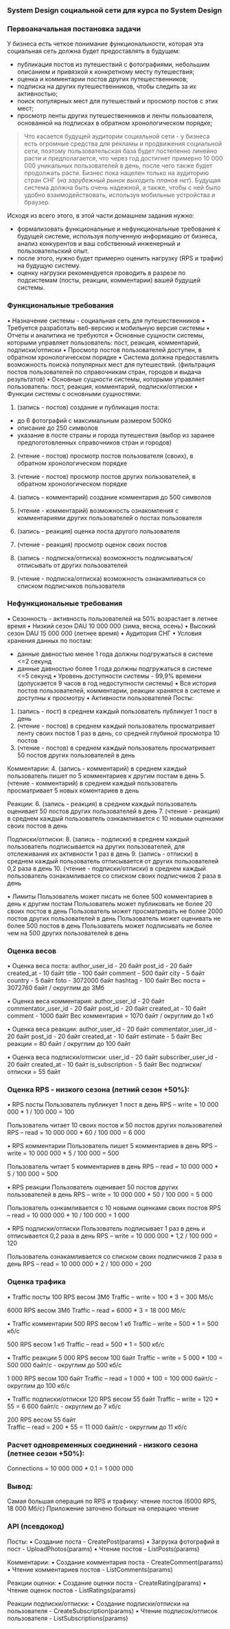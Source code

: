 ### System Design социальной сети для курса по System Design

### Первоаначальная постановка задачи
У бизнеса есть четкое понимание функциональности, которая эта социальная сеть должна будет предоставлять в будущем:

- публикация постов из путешествий с фотографиями, небольшим описанием и привязкой к конкретному месту путешествия;
- оценка и комментарии постов других путешественников;
- подписка на других путешественников, чтобы следить за их активностью;
- поиск популярных мест для путешествий и просмотр постов с этих мест;
- просмотр ленты других путешественников и ленты пользователя, основанной на подписках в обратном хронологическом порядке;

> Что касается будущей аудитории социальной сети - у бизнеса есть огромные средства для рекламы и продвижения социальной сети,
> поэтому пользовательская база будет постепенно линейно расти и предполагается,
> что через год достигнет примерно 10 000 000 уникальных пользователей в день, после чего также будет продолжать расти.
> Бизнес пока нацелен  только на аудиторию стран СНГ (*на зарубежный рынок выходить планов нет*).
> Будущая система должна быть очень надежной, а также, чтобы с ней было удобно взаимодействовать, используя мобильные устройства и браузер.

Исходя из всего этого, в этой части домашнем задания нужно:
- формализовать функциональные и нефункциональные требования к будущей системе, используя полученную информацию от бизнеса, анализ конкурентов и ваш собственный инженерный и пользовательский опыт. 
- после этого, нужно будет примерно оценить нагрузку (RPS и трафик) на будущую систему. 
- оценку нагрузки рекомендуется проводить в разрезе по подсистемам (посты, реакции, комментарии) вашей будущей системы.


### Функциональные требования 
• Назначение системы - социальная сеть для путешественников
• Требуется разработать веб-версию и мобильную версия системы
• Отчеты и аналитика не требуются
• Основные сущности системы, которыми управляет пользователь: пост, реакция, комментарий, подписки/отписки
• Просмотр постов пользователей доступен, в обратном хронологическом порядке 
• Система должна предоставлять возможность поиска популярных мест для путешествий. (фильтрация постов пользователей по справочникам стран, городов и выдача результатов)
• Основные сущности системы, которыми управляет пользователь: пост, реакция, комментарий, подписки/отписки
• Функции системы с основными сущностями:
1. (запись - постов) создание и публикация поста: 
- до 6 фотографий с максимальным размером 500Кб
- описание до 250 символов 
- указание в посте страны и города путешествия (выбор из заранее предпоготовленных справочников стран и городов)   
2. (чтение - постов) просмотр постов пользователя (своих), в обратном хронологическом порядке 
3. (чтение - постов) просмотр постов других пользователей, в обратном хронологическом порядке

4. (запись - комментарий) создание комментария до 500 символов
5. (чтение - комментарий) возможность ознакомления с комментариями других пользователей о постах пользователя

6. (запись - реакция) оценка поста другого пользователя
7. (чтение - реакция) просмотр оценок своих постов

8. (запись - подписка/отписка) возможность подписываться/отписывать от других пользователей
9. (чтение - подписка/отписка) возможность ознакамливаться со списком подписчиков пользователя



### Нефункциональные требования
• Сезонность - активность пользователей на 50% возрастает в летнее время
• Низкий сезон DAU 10 000 000 (зима, весна, осень)
• Высокий сезон DAU 15 000 000 (летнее время)
• Аудитория СНГ
• Условия хранения данных по постам: 
- данные давностью менее 1 года должны подгружаться в системе <=2 секунд
- данные давностью более 1 года должны подгружаться в системе <=5 секунд
• Уровень доступности системы - 99,9% времени (допускается 9 часов в год недоступности системы)
• Вся история постов пользователей, комментарии, реакции хранятся в системе и доступны к просмотру
• Активности пользователей
Посты:
1. (запись - пост) в среднем каждый пользователь публикует 1 пост в день
2. (чтение - постов) в среднем каждый пользователь просматривает ленту своих постов 1 раз в день, со средней глубиной просмотра 10 постов 
3. (чтение - постов) в среднем каждый пользователь просматривает 50 постов других пользователей в день

Комментарии:
4. (запись - комментарий) в среднем каждый пользователь пишет по 5 комментариев к другим постам в день
5. (чтение - комментарий) в среднем каждый пользователь просматривает 5 новых коментариев в день

Реакции:
6. (запись - реакция) в среднем каждый пользователь оценивает 50 постов других пользователей в день
7. (чтение - реакция) в среднем каждый пользователь ознкамливается с 10 новыми оценками своих постов в день

Подписки/отписки:
8. (запись - подписки) в среднем каждый пользователь подписывается на других пользователей, для отслеживания их активности 1 раз в день
9. (запись - отписки) в среднем каждый пользователь отписывается от других пользователей 0,2 раза в день
10. (чтение - подписки/отписки) в среднем каждый пользователь ознакамливается со списком своих подписчиков 2 раза в день

• Лимиты 
Пользователь может писать не более 500 комментариев в день к другим постам
Пользователь может публиковать не более 20 своих постов в день
Пользователь может просматривать не более 2000 постов других пользователей в день
Пользователь может оценивать не более 500 постов в день
Пользователь может подписывать не более чем на 500 других пользователей в день


### Оценка весов
• Оценка веса поста:
author_user_id - 20 байт
post_id - 20 байт
created_at - 10 байт
title - 100 байт
comment - 500 байт
city - 5 байт
country - 5 байт
foto - 3072000 байт
hashtag - 100 байт
Вес поста = 3072760 байт / округлим до 3Мб

• Оценка веса комментария:
author_user_id - 20 байт
commentator_user_id - 20 байт
post_id - 20 байт
created_at - 10 байт
comment - 1000 байт
Вес комментария = 1070 байт / округлим до 1 кб

• Оценка веса реакции:
author_user_id - 20 байт
commentator_user_id - 20 байт
post_id - 20 байт
created_at - 10 байт
estimate - 5 байт
Вес реакции = 80 байт / округлим до 100 байт 

• Оценка веса подписки/отписки:
user_id - 20 байт
subscriber_user_id - 20 байт
created_at - 10 байт
is_subscription - 5 байт
Вес подписки/отписки = 55 байт  



### Оценка RPS - низкого сезона (летний сезон +50%):
• RPS посты 
Пользователь публикует 1 пост в день
RPS – write = 10 000 000 * 1 / 100 000 = 100

Пользователь читает 10 своих постов и 50 постов других пользователей
RPS – read = 10 000 000 * 60 / 100 000 = 6 000


• RPS комментарии 
Пользователь пишет 5 комментариев в день
RPS – write = 10 000 000 * 5 / 100 000 = 500

Пользователь читает 5 комментариев в день
RPS – read = 10 000 000 * 5 / 100 000 = 500


• RPS реакции 
Пользователь оценивает 50 постов других пользователей в день
RPS – write = 10 000 000 * 50 / 100 000 = 5 000

Пользователь ознкамливается с 10 новыми оценками своих постов
RPS – read = 10 000 000 * 10 / 100 000 = 1 000


• RPS подписки/отписки 
Пользователь подписывает 1 раз в день и отписывается 0,2 раза в день
RPS – write = 10 000 000 * 1,2 / 100 000 = 120

Пользователь ознакамливается со списком своих подписчиков 2 раза в день
RPS – read = 10 000 000 * 2 / 100 000 = 200 


### Оценка трафика
• Traffic посты 
100 RPS весом 3Мб 
Traffic – write = 100 * 3 = 300 Мб/c

6000 RPS весом 3Мб 
Traffic – read = 6000 * 3 = 18 000 Mб/c


• Traffic комментарии 
500 RPS весом 1 кб 
Traffic – write = 500 * 1 = 500 кб/c

500 RPS весом 1 кб 
Traffic – read = 500 * 1 = 500 кб/c 


• Traffic реакции 
5 000 RPS весом 100 байт
Traffic – write = 5 000 * 100 = 500 000 байт/c - округлим до 500 кб/c  

1 000 RPS весом 100 байт
Traffic – read = 1 000 * 100 = 100 000 байт/c - округлим до 100 кб/c  


• Traffic подписки/отписки 
120 RPS весом 55 байт 
Traffic – write = 120 * 55 = 6 600 байт/c - округлим до 7 кб/c 

200 RPS весом 55 байт  
Traffic – read = 200 * 55 = 11 000 байт/c - округлим до 11 кб/c 


### Расчет одновременных соединений - низкого сезона (летнее сезон +50%):
Connections = 10 000 000 * 0.1 = 1 000 000 


### Вывод: 
Самая большая операция по RPS и трафику: чтение постов (6000 RPS, 18 000 Mб/c)
Приложение заточено больше на операцию чтение 


### API (псевдокод)
Посты:
• Создание поста - CreatePost(params) 
• Загрузка фотографий в пост - UploadPhotos(params)
• Чтение постов - ListPosts(params) 

Комментарии:
• Создание комментария поста - CreateComment(params) 
• Чтение комментариев постов - ListComments(params) 

Реакции оценки:
• Создание оценки поста - CreateRating(params) 
• Чтение оценок постов - ListRatings(params) 

Реакции подписки/отписки:
• Создание подписки/отписки на пользователя - CreateSubscription(params) 
• Чтение подписок/отписок пользователя - ListSubscriptions(params)
